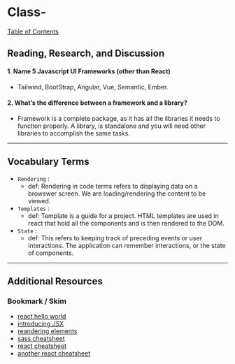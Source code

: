 # Class-
[Table of Contents](README.md)  

## Reading, Research, and Discussion

#### 1. Name 5 Javascript UI Frameworks (other than React)
- Tailwind, BootStrap, Angular, Vue, Semantic, Ember.

#### 2. What’s the difference between a framework and a library?
- Framework is a complete package, as it has all the libraries it needs to function properly. A library, is standalone and you will need other libraries to accomplish the same tasks.  


---

## Vocabulary Terms  

- `Rendering` :  
    - def: Rendering in code terms refers to displaying data on a browswer screen. We are loading/rendering the content to be viewed.  
- `Templates` :  
    - def: Template is a guide for a project. HTML templates are used in react that hold all the components and is then rendered to the DOM.
- `State` :  
    - def: This refers to keeping track of preceding events or user interactions. The application can remember interactions, or the state of components. 

---

## Additional Resources  

### Bookmark / Skim  
- [react hello world](https://reactjs.org/docs/hello-world.html)  
- [introducing JSX](https://reactjs.org/docs/introducing-jsx.html)  
- [reandering elements](https://reactjs.org/docs/rendering-elements.html)  
- [sass cheatsheet](https://devhints.io/sass)  
- [react cheatsheet](https://devhints.io/react)  
- [another react cheatsheet](https://reactcheatsheet.com/)  